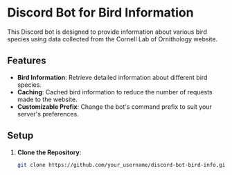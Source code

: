 # Discord Bot for Bird Information

This Discord bot is designed to provide information about various bird species using data collected from the Cornell Lab of Ornithology website.

## Features

- **Bird Information**: Retrieve detailed information about different bird species.
- **Caching**: Cached bird information to reduce the number of requests made to the website.
- **Customizable Prefix**: Change the bot's command prefix to suit your server's preferences.

## Setup

1. **Clone the Repository**:
   ```bash
   git clone https://github.com/your_username/discord-bot-bird-info.git

